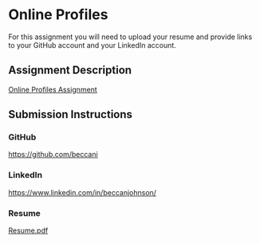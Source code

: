 
# Online Profiles
For this assignment you will need to upload your resume and provide links to your GitHub account and your LinkedIn account.

## Assignment Description
[Online Profiles Assignment](https://education.launchcode.org/liftoff/modules/assignments/online-profiles)

## Submission Instructions
 
### GitHub

https://github.com/beccani
 
### LinkedIn

https://www.linkedin.com/in/beccanjohnson/

### Resume

[Resume.pdf](https://github.com/beccani/liftoff-assignments/files/6446300/Resume.pdf)
